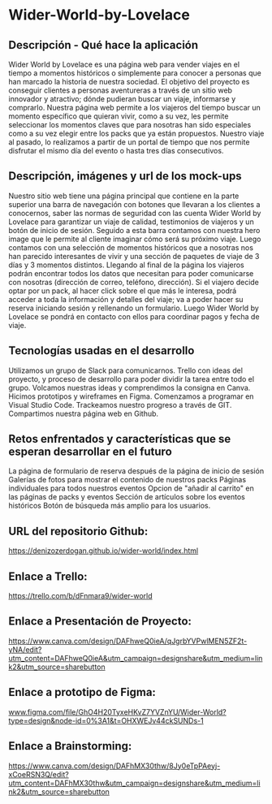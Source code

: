 # Wider-World-by-Lovelace

## Descripción - Qué hace la aplicación

Wider World by Lovelace es una página web para vender viajes en el tiempo a momentos históricos o simplemente para conocer a personas que han marcado la historia de nuestra sociedad. El objetivo del proyecto es conseguir clientes a personas aventureras a través de un sitio web innovador y atractivo; dónde pudieran buscar un viaje, informarse y comprarlo.
Nuestra página web permite a los viajeros del tiempo buscar un momento específico que quieran vivir, como a su vez, les permite seleccionar los momentos claves que para nosotras han sido especiales como a su vez elegir entre los packs que ya están propuestos. 
Nuestro viaje al pasado, lo realizamos a partir de un portal de tiempo que nos permite disfrutar el mismo día del evento o hasta tres días consecutivos. 

## Descripción, imágenes y url de los mock-ups

Nuestro sitio web tiene una página principal que contiene en la parte superior una barra de navegación con botones que llevaran a los clientes a conocernos, saber las normas de seguridad con las cuenta Wider World by Lovelace para garantizar un viaje de calidad, testimonios de viajeros y un botón de inicio de sesión. Seguido a esta barra contamos con nuestra hero image que le permite al cliente imaginar cómo será su próximo viaje. 
Luego contamos con una selección de momentos históricos que a nosotras nos han parecido interesantes de vivir y una sección de paquetes de viaje de 3 días y 3 momentos distintos. 
Llegando al final de la página los viajeros podrán encontrar todos los datos que necesitan para poder comunicarse con nosotras (dirección de correo, teléfono, dirección). 
Si el viajero decide optar por un pack, al hacer click sobre el que más le interesa, podrá acceder a toda la información y detalles del viaje; va  a poder hacer su reserva iniciando sesión y rellenando un formulario. Luego Wider World by Lovelace se pondrá en contacto con ellos para coordinar pagos y fecha de viaje. 

## Tecnologías usadas en el desarrollo

Utilizamos un grupo de Slack para comunicarnos.
Trello con ideas del proyecto, y proceso de desarrollo para poder dividir la tarea entre todo el grupo. 
Volcamos nuestras ideas y comprendimos la consigna en Canva.
Hicimos prototipos y wireframes en Figma.
Comenzamos a programar en Visual Studio Code.
Trackeamos nuestro progreso a través de GIT.
Compartimos nuestra página web en Github.

## Retos enfrentados y características que se esperan desarrollar en el futuro

La página de formulario de reserva después de la página de inicio de sesión
Galerías de fotos para mostrar el contenido de nuestros packs
Páginas individuales para todos nuestros eventos
Opcion de "añadir al carrito" en las páginas de packs y eventos
Sección de artículos sobre los eventos históricos
Botón de búsqueda más amplio para los usuarios. 

## URL del repositorio Github: 

https://denizozerdogan.github.io/wider-world/index.html 

## Enlace a Trello: 

https://trello.com/b/dFnmara9/wider-world 

## Enlace a Presentación de Proyecto: 
 
https://www.canva.com/design/DAFhweQ0ieA/qJgrbYVPwlMEN5ZF2t-yNA/edit?utm_content=DAFhweQ0ieA&utm_campaign=designshare&utm_medium=link2&utm_source=sharebutton 

## Enlace a prototipo de Figma: 
www.figma.com/file/GhO4H20TyxeHKvZ7YVZnYU/Wider-World?type=design&node-id=0%3A1&t=OHXWEJv44ckSUNDs-1 

## Enlace a Brainstorming: 
https://www.canva.com/design/DAFhMX30thw/8Jy0eTpPAeyj-xCoeRSN3Q/edit?utm_content=DAFhMX30thw&utm_campaign=designshare&utm_medium=link2&utm_source=sharebutton 
